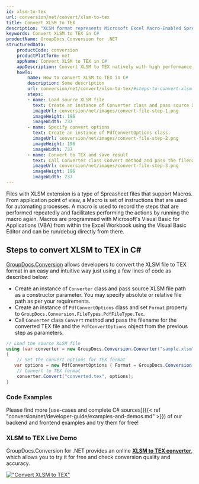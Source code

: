 ```yaml
---
id: xlsm-to-tex
url: conversion/net/convert/xlsm-to-tex
title: Convert XLSM to TEX
description: "XLSM format represents Microsoft Excel Macro-Enabled Spreadsheet with .xlsm extension. Learn how to convert XLSM to TEX file programmatically in C# language using GroupDocs.Conversion for .NET library."
keywords: Convert XLSM to TEX in C#
productName: GroupDocs.Conversion for .NET
structuredData:
    productCode: conversion
    productPlatform: net
    appName: Convert XLSM to TEX in C#
    appDescription: Convert XLSM to TEX natively with high performance using C# language and server side GroupDocs.Conversion for .NET APIs, without the use of any software like Microsoft or Open Office.
    howTo:
        name: How to convert XLSM to TEX in C# 
        description: Some description
        url: conversion/net/convert/xlsm-to-tex/#steps-to-convert-xlsm-to-tex-in-c
        steps:
        - name: Load source XLSM file 
          text: Create an instance of Converter class and pass source XLSM file path as a constructor parameter. You may specify absolute or relative file path as per your requirements. 
          imageUrl: conversion/net/images/convert-file-step-1.png
          imageHeight: 196
          imageWidth: 737
        - name: Specify convert options 
          text: Create an instance of PdfConvertOptions class.
          imageUrl: conversion/net/images/convert-file-step-2.png
          imageHeight: 196
          imageWidth: 737
        - name: Convert to TEX and save result 
          text: Call Converter class Convert method and pass the filename for the converted HTML file and the PdfConvertOptions object from the previous step as parameters.
          imageUrl: conversion/net/images/convert-file-step-3.png
          imageHeight: 196
          imageWidth: 737
---
```


Files with XLSM extension is a type of Spreasheet files that support Macros. From application point of view, a Macro is set of instructions that are used for automating processes. A macro is used to record the steps that are performed repeatedly and facilitates performing the actions by running the macro again. Macros are programmed with Microsoft's Visual Basic for Applications (VBA) from within the Excel Workbook using the Visual Basic Editor and can be run/debug directly from there.

## Steps to convert XLSM to TEX in C#

[GroupDocs.Conversion](https://products.groupdocs.com/conversion/net) allows developers to convert the XLSM file to TEX format in an easy and intuitive way just using a few lines of code as described below:

* Create an instance of `Converter` class and pass source XLSM file path as a constructor parameter. You may specify absolute or relative file path as per your requirements. 
* Create an instance of `PdfConvertOptions` class and set `Format` property to `GroupDocs.Conversion.FileTypes.PdfFileType.Tex`.
* Call `Converter` class `Convert` method and pass the filename for the converted TEX file and the `PdfConvertOptions` object from the previous step as parameters.

```csharp
// Load the source XLSM file
using (var converter = new GroupDocs.Conversion.Converter("sample.xlsm"))
{
    // Set the convert options for TEX format
   var options = new PdfConvertOptions { Format = GroupDocs.Conversion.FileTypes.PdfFileType.Tex };
    // Convert to TEX format
    converter.Convert("converted.tex", options);
}
```

### Code Examples

Please find more [use-cases and complete C# sources]({{< ref "conversion/net/developer-guide/examples-and-demos.md" >}}) of our backend and frontend examples and try them for free!

### XLSM to TEX Live Demo

GroupDocs.Conversion for .NET provides an online [**XLSM to TEX converter**](https://products.groupdocs.app/conversion/xlsm-to-tex), which allows you to try it for free and check conversion quality and accuracy.

[!["Convert XLSM to TEX"](conversion/net/images/convert-to-tex/convert-xlsm-to-tex.png)](https://products.groupdocs.app/conversion/xlsm-to-tex)